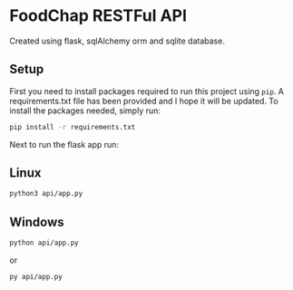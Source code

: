 # FoodChap RESTFul API
Created using flask, sqlAlchemy orm and sqlite database.

## Setup
First you need to install packages required to run this project using `pip`. A requirements.txt file
has been provided and I hope it will be updated. To install the packages needed, simply run:
```bash
pip install -r requirements.txt
```

Next to run the flask app run:

## Linux
```bash
python3 api/app.py
```
## Windows
```bash
python api/app.py
```
or

```bash
py api/app.py
```